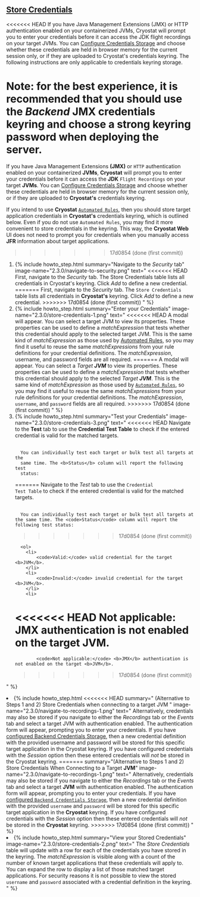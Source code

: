 ## [Store Credentials](#store-credentials)
<<<<<<< HEAD
If you have Java Management Extensions (JMX) or HTTP authentication enabled on
your containerized JVMs, Cryostat will prompt you to enter your credentials
before it can access the JDK flight recordings on your target JVMs. You can
<a href="#configure-credentials-storage">Configure Credentials Storage</a> and
choose whether these credentials are held in browser memory for the current
session only, or if they are uploaded to Cryostat's credentials keyring. The
following instructions are only applicable to credentials keyring storage.

**Note**: for the best experience, it is recommended that you should use the
*Backend* JMX credentials keyring and choose a strong keyring password when
deploying the server.
=======
If you have Java Management Extensions **(JMX)** or `HTTP` authentication enabled on your containerized **JVMs**, **Cryostat** will prompt you to enter your credentials before it can access the **JDK** `Flight Recordings` on your target **JVMs**. You can <a href="#configure-credentials-storage">Configure Credentials Storage</a> and choose whether these credentials are held in browser memory for the current session only, or if they are uploaded to **Cryostat's** credentials keyring.

If you intend to use **Cryostat** <a href="#create-an-automated-rule">`Automated Rules`</a>, then you should store target application credentials in **Cryostat's** credentials keyring, which is outlined below. Even if you do not use `Automated Rules`, you may find it more convenient to store credentials in the keyring. This way, the **Cryostat Web** UI does not need to prompt you for credentials when you manually access **JFR** information about target applications.
>>>>>>> 17d0854 (done (first commit))

<ol>
  <li>
    {% include howto_step.html
      summary="Navigate to the <i>Security</i> tab"
      image-name="2.3.0/navigate-to-security.png"
      text="
<<<<<<< HEAD
        First, navigate to the <i>Security</i> tab. The Store Credentials table
        lists all credentials in Cryostat's keyring. Click <i>Add</i> to define
        a new credential.
=======
        First, navigate to the <i>Security</i> tab. The <code>Store Credentials</code> table lists all credentials in <b>Cryostat's</b> keyring. Click <i>Add</i> to define a new credential.
>>>>>>> 17d0854 (done (first commit))
      "
    %}
  </li>
  <li>
    {% include howto_step.html
      summary="Enter your Credentials"
      image-name="2.3.0/store-credentials-1.png"
      text="
<<<<<<< HEAD
          A modal will appear. You can select a target JVM to view its
          properties.
          These properties can be used to define a <i>matchExpression</i> that
          tests whether this credential should apply to the selected target JVM.
          This is the same kind of <i>matchExpression</i> as those used by
          <a href='#create-an-automated-rule'>Automated Rules</a>, so you may
          find it useful to reuse the same <i>matchExpressions</i> from your
          rule definitions for your credential definitions. The
          <i>matchExpression</i>, username, and password fields are all required.
=======
          A modal will appear. You can select a <i>Target <b>JVM</b></i> to view its properties.
          These properties can be used to define a <i>matchExpression</i> that tests whether this credential should apply to the selected <i>Target <b>JVM</b></i>.
          This is the same kind of <i>matchExpression</i> as those used by <a href='#create-an-automated-rule'><code>Automated Rules</code></a>, so you may find it useful to reuse the same
          <i>matchExpressions</i> from your rule definitions for your credential definitions.
          The <i>matchExpression</i>, <code>username</code>, and <code>password</code> fields are all required.
>>>>>>> 17d0854 (done (first commit))
      "
    %}
  </li>
  <li>
    {% include howto_step.html
      summary="Test your Credentials"
      image-name="2.3.0/store-credentials-3.png"
      text="
<<<<<<< HEAD
      Navigate to the <b>Test</b> tab to use the <b>Credential Test Table</b>
      to check if the entered credential is valid for the matched targets.
      <br><br>

      You can individually test each target or bulk test all targets at the
      same time. The <b>Status</b> column will report the following test
      status:
=======
      Navigate to the <i>Test</i> tab to use the <code>Credential Test Table</code> to check if the entered credential is valid for the matched targets.
      <br><br>

      You can individually test each target or bulk test all targets at the same time. The <code>Status</code> column will report the following test status:
>>>>>>> 17d0854 (done (first commit))

      <ol>
        <li>
            <code>Valid:</code> valid credential for the target <b>JVM</b>.
        </li>
        <li>
            <code>Invalid:</code> invalid credential for the target <b>JVM</b>.
        </li>
        <li>
<<<<<<< HEAD
            <b>Not applicable:</b> JMX authentication is not enabled on the
            target JVM.
=======
            <code>Not applicable:</code> <b>JMX</b> authentication is not enabled on the target <b>JVM</b>.
>>>>>>> 17d0854 (done (first commit))
        </li>
      </ol>
      "
    %}
  </li>
  <li>
    {% include howto_step.html
<<<<<<< HEAD
      summary="
          (Alternative to Steps 1 and 2) Store Credentials when connecting to a
          target JVM
          "
      image-name="2.3.0/navigate-to-recordings-1.png"
      text="
        Alternatively, credentials may also be stored if you navigate to either
        the <i>Recordings</i> tab or the <i>Events</i> tab and select a target
        JVM with authentication enabled. The authentication form will appear,
        prompting you to enter your credentials. If you have
        <a href='#configure-credentials-storage'>configured Backend Credentials Storage</a>,
        then a new credential definition with the provided username and
        password will be stored for this specific target application in the
        Cryostat keyring. If you have configured credentials with the
        <i>Session</i> option then these entered credentials will <i>not</i> be
        stored in the Cryostat keyring.
=======
      summary="(Alternative to Steps 1 and 2) Store Credentials When Connecting to a Target <b>JVM</b>"
      image-name="2.3.0/navigate-to-recordings-1.png"
      text="
        Alternatively, credentials may also be stored if you navigate to either the <i>Recordings</i> tab or the <i>Events</i> tab and select a target <b>JVM</b> with authentication enabled. The authentication form will appear, prompting you to enter your credentials. If you have <a href='#configure-credentials-storage'>configured <code>Backend Credentials Storage</code></a>, then a new credential definition with the provided <code>username</code> and <code>password</code> will be stored for this specific target application in the <b>Cryostat</b> keyring. If you have configured credentials with the <i>Session</i> option then these entered credentials will <i>not</i> be stored in the <b>Cryostat</b> keyring.
>>>>>>> 17d0854 (done (first commit))
      "
    %}
  </li>
  <li>
    {% include howto_step.html
      summary="View your Stored Credentials"
      image-name="2.3.0/store-credentials-2.png"
      text="
        The <i>Store Credentials</i> table will update with a row for each of the credentials you have stored in the keyring. The <i>matchExpression</i> is visible along with a count of the number of known target applications that these credentials will apply to. You can expand the row to display a list of those matched target applications. For security reasons it is not possible to view the stored <code>username</code> and <code>password</code> associated with a credential definition in the keyring.
      "
    %}
  </li>
</ol>
